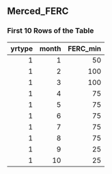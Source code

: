 ## Merced_FERC
### First 10 Rows of the Table
|   yrtype |   month |   FERC_min |
|---------:|--------:|-----------:|
|        1 |       1 |         50 |
|        1 |       2 |        100 |
|        1 |       3 |        100 |
|        1 |       4 |         75 |
|        1 |       5 |         75 |
|        1 |       6 |         75 |
|        1 |       7 |         75 |
|        1 |       8 |         75 |
|        1 |       9 |         25 |
|        1 |      10 |         25 |